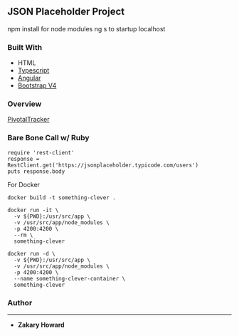 ## **JSON Placeholder Project**

npm install for node modules
ng s to startup localhost

### Built With

* HTML
* [Typescript](https://www.typescriptlang.org/)
* [Angular](https://angular.io/) 
* [Bootstrap V4](https://getbootstrap.com/docs/3.3/)

### **Overview**
[PivotalTracker](https://www.pivotaltracker.com/n/projects/2240009)

### **Bare Bone Call w/ Ruby**
```
require 'rest-client'
response = RestClient.get('https://jsonplaceholder.typicode.com/users')
puts response.body
```

For Docker 
```
docker build -t something-clever .
```
```
docker run -it \
  -v ${PWD}:/usr/src/app \
  -v /usr/src/app/node_modules \
  -p 4200:4200 \
  --rm \
  something-clever
```
```
docker run -d \
  -v ${PWD}:/usr/src/app \
  -v /usr/src/app/node_modules \
  -p 4200:4200 \
  --name something-clever-container \
  something-clever
```
### **Author**
-------
* **Zakary Howard**